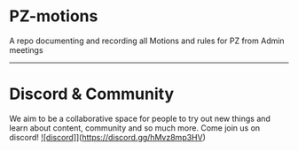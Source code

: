 # PZ-motions
A repo documenting and recording all Motions and rules for PZ from Admin meetings


***

# Discord & Community
We aim to be a collaborative space for people to try out new things and learn about content, community and so much more. Come join us on discord! [![discord]](https://discordapp.com/assets/e4923594e694a21542a489471ecffa50.svg)](https://discord.gg/hMvz8mp3HV)
